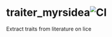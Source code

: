 # traiter_myrsidea![CI](https://github.com/rafelafrance/traiter_myrsidea/workflows/CI/badge.svg)
Extract traits from literature on lice
